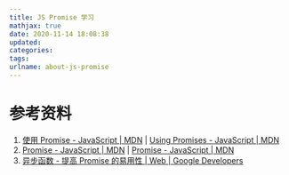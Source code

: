 ```yaml
---
title: JS Promise 学习
mathjax: true
date: 2020-11-14 18:08:38
updated:
categories:
tags:
urlname: about-js-promise
---
```




<!-- more -->



# 参考资料

1. [使用 Promise - JavaScript | MDN](https://developer.mozilla.org/zh-CN/docs/Web/JavaScript/Guide/Using_promises) | [Using Promises - JavaScript | MDN](https://developer.mozilla.org/en-US/docs/Web/JavaScript/Guide/Using_promises)
2. [Promise - JavaScript | MDN](https://developer.mozilla.org/zh-CN/docs/Web/JavaScript/Reference/Global_Objects/Promise) | [Promise - JavaScript | MDN](https://developer.mozilla.org/en-US/docs/Web/JavaScript/Reference/Global_Objects/Promise)
3. [异步函数 - 提高 Promise 的易用性  | Web  | Google Developers](https://developers.google.com/web/fundamentals/primers/async-functions)